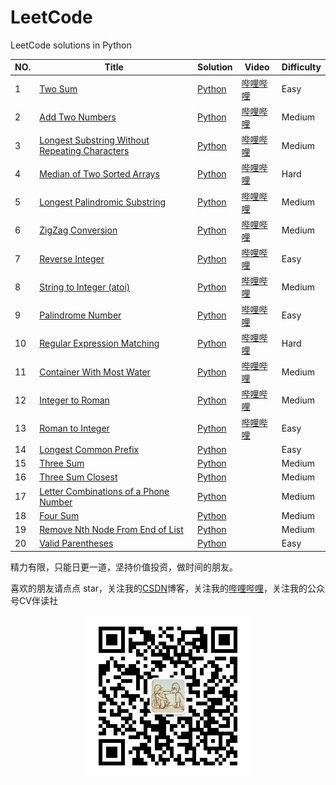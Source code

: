 # LeetCode

LeetCode solutions in Python

| NO.  | Title                                                        | Solution                                                     | Video                                                   | Difficulty |
| ---- | ------------------------------------------------------------ | ------------------------------------------------------------ | ------------------------------------------------------- | ---------- |
| 1    | [Two Sum](https://leetcode.com/problems/two-sum)             | [Python](solution_python/001%20Two%20Sum.ipynb)              | [哔哩哔哩](https://www.bilibili.com/video/BV1f5411p7d5) | Easy       |
| 2    | [Add Two Numbers](https://leetcode-cn.com/problems/add-two-numbers/) | [Python](solution_python/002%20Add%20Two%20Numbers.ipynb)    | [哔哩哔哩](https://www.bilibili.com/video/BV1rV411r71c) | Medium     |
| 3    | [Longest Substring Without Repeating Characters](https://leetcode-cn.com/problems/longest-substring-without-repeating-characters/) | [Python](solution_python/003%20Longest%20Substring%20Without%20Repeating%20Characters.ipynb) | [哔哩哔哩](https://www.bilibili.com/video/BV1YK4y1x71S) | Medium     |
| 4    | [Median of Two Sorted Arrays](https://leetcode-cn.com/problems/median-of-two-sorted-arrays/) | [Python](solution_python/004%20Median%20of%20Two%20Sorted%20Arrays.ipynb) | [哔哩哔哩](https://www.bilibili.com/video/BV1GA411B7gd) | Hard       |
| 5    | [Longest Palindromic Substring](https://leetcode-cn.com/problems/longest-palindromic-substring/) | [Python](solution_python/005%20Longest%20Palindromic%20Substring.ipynb) | [哔哩哔哩](https://www.bilibili.com/video/BV17D4y1Q7JR) | Medium     |
| 6    | [ZigZag Conversion](https://leetcode-cn.com/problems/zigzag-conversion/) | [Python](solution_python/006%20ZigZag%20Conversion.ipynb)    | [哔哩哔哩](https://www.bilibili.com/video/BV1cK4y147nE) | Medium     |
| 7    | [Reverse Integer](https://leetcode-cn.com/problems/reverse-integer) | [Python](solution_python/007%20Reverse%20Integer.ipynb)      | [哔哩哔哩](https://www.bilibili.com/video/BV11C4y1a76d) | Easy       |
| 8    | [String to Integer (atoi)](https://leetcode-cn.com/problems/string-to-integer-atoi/) | [Python](solution_python/008%20String%20to%20Integer%20(atoi).ipynb) | [哔哩哔哩](https://www.bilibili.com/video/BV1UC4y1a7Vf) | Medium     |
| 9    | [Palindrome Number](https://leetcode-cn.com/problems/palindrome-number/) | [Python](solution_python/009%20Palindrome%20Number.ipynb)    | [哔哩哔哩](https://www.bilibili.com/video/BV1oC4y1a764) | Easy       |
| 10   | [Regular Expression Matching](https://leetcode-cn.com/problems/regular-expression-matching/) | [Python](solution_python/010%20Regular%20Expression%20Matching.ipynb) | [哔哩哔哩](https://www.bilibili.com/video/BV1op4y1D7nJ) | Hard       |
| 11   | [Container With Most Water](https://leetcode-cn.com/problems/container-with-most-water/) | [Python](solution_python/011%20Container%20With%20Most%20Water.ipynb) | [哔哩哔哩](https://www.bilibili.com/video/BV1Dp4y1D7Qj) | Medium     |
| 12   | [Integer to Roman](https://leetcode-cn.com/problems/integer-to-roman/) | [Python](solution_python/012%20Integer%20to%20Roman.ipynb)   | [哔哩哔哩](https://www.bilibili.com/video/BV1Bg4y1v7tW) | Medium     |
| 13   | [Roman to Integer](https://leetcode-cn.com/problems/roman-to-integer/) | [Python](solution_python/013%20Roman%20to%20Integer.ipynb)   | [哔哩哔哩](https://www.bilibili.com/video/BV1w54y1z77L) | Easy       |
| 14   | [Longest Common Prefix](https://leetcode-cn.com/problems/longest-common-prefix/) | [Python](solution_python/014%20Longest%20Common%20Prefix.ipynb) |                                                         | Easy       |
| 15   | [Three Sum](https://leetcode-cn.com/problems/3sum/)          | [Python](solution_python/015%203Sum.ipynb)                   |                                                         | Medium     |
| 16   | [Three Sum Closest](https://leetcode-cn.com/problems/3sum-closest/) | [Python](solution_python/016%203Sum%20Closest.ipynb)         |                                                         | Medium     |
| 17   | [Letter Combinations of a Phone Number](https://leetcode-cn.com/problems/letter-combinations-of-a-phone-number/) | [Python](solution_python/017%20Letter%20Combinations%20of%20a%20Phone%20Number.ipynb) |                                                         | Medium     |
| 18   | [Four Sum](https://leetcode-cn.com/problems/4sum/)           | [Python](solution_python/018%204Sum.ipynb)                   |                                                         | Medium     |
| 19   | [Remove Nth Node From End of List](https://leetcode-cn.com/problems/remove-nth-node-from-end-of-list/) | [Python](solution_python/019%20Remove%20Nth%20Node%20From%20End%20of%20List.ipynb) |                                                         | Medium     |
| 20   | [Valid Parentheses](https://leetcode-cn.com/problems/valid-parentheses/) | [Python](solution_python/019%20Remove%20Nth%20Node%20From%20End%20of%20List.ipynb) |                                                         | Easy       |





精力有限，只能日更一道，坚持价值投资，做时间的朋友。  

喜欢的朋友请点点 star，关注我的[CSDN](https://mp.csdn.net/console/article)博客，关注我的[哔哩哔哩](https://space.bilibili.com/424394389?spm_id_from=333.788.b_765f7570696e666f.1)，关注我的公众号CV伴读社

<div align=center><img src="https://github.com/xiaoxuebajie/LeetCode/raw/master/solution_python/images/qrcode.jpg" style='zoom:100%'>

